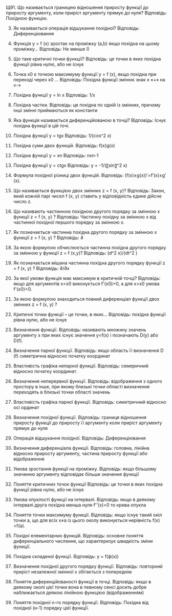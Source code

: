 Щ91. Що називається границею відношення приросту функції до приросту аргументу, коли приріст аргументу прямує до нуля?
Відповідь: Похідною функцію.

3. Як називається операція відшукання похідної?
Відповідь: Диференціювання

5. Функція y = f (x) зростає на проміжку (a,b) якщо похідна на цьому проміжку…
Відповідь: Не менше 0


6. Що таке критичні точки функції?
Відповідь: це точки в яких похідна функції рівна нулю, або не існує
8. Точка x0 є точкою максимуму функції y = f (x), якщо похідна при переході через x0 …
Відповідь: Похідна функції змінює знак х «+» на «-»

9. Похідна функції y = ln x
Відповідь: 1/x

10. Похідна частки.
Відповідь: це похідна по одній із змінних, причому інші змінні приймаються як константи

13. Яка функція називається диференційованою в точці?
Відповідь: Існує похідна функції в цій точі.

15. Похідна функції y = tgx
Відповідь: 1/(cos^2 x)

16. Похідна суми двох функцій.
Відповідь: f(x)g(x)

19. Похідна функції y = xn
Відповідь: nxn-1

20. Похідна функції y = ctgx
Відповідь: y = -1/(〖sin〗^2 x)

22. Формула похідної різниці двох функцій.
Відповідь: (f(x)±g(x))′=f′(x)±g′(x).

23. Що називається функцією двох змінних z = f (x, y)?
Відповідь: Закон, який кожній парі чисел f (x, y) ставить у відповідність єдине дійсне число z.

24. Що називають частинною похідною другого порядку за змінною х функції z = f (x, y) ?
Відповідь: Частинну похідну за змінною х від частинної похідної першого порядку за змінною х.

25. Як позначається частинна похідна другого порядку за змінною х функції z = f (x, y) ?
Відповідь: ∂

26. За якою формулою обчислюється частинна похідна другого порядку за змінною у функції z = f (x,y)?
Відповідь: (d^2 x)/(dt^2 )

31. Як позначається мішана частинна похідна другого порядку функції z = f (x, y) ? 
Відповідь: ∂/∂x

32. За якої умови функція має максимум в критичній точці?
Відповідь: якщо для аргументів x<x0 виконується f'(x0)>0, а для x>x0 умова f'(x0)<0.

33. За якою формулою знаходиться повний диференціал функції двох змінних z = f (x, y) ?

34. Критичні точки функції – це точки, в яких…
Відповідь: похідна функції рівна нулю, або не існує

38. Визначення функції.
Відповідь: називають множину значень аргументу x при яких існує значення y=f(x) і позначають D(y) або D(f).

39. Визначення парної функції.
Відповідь: якщо область її визначення D (f) симетрична відносно початку координат

40. Властивість графіка непарної функції.
Відповідь: семеричний відносно початку координат.

41. Визначення неперервної функції.
Відповідь: відображення з одного простору в інше, при якому близькі точки області визначення переходять в близькі точки області значень

42. Властивість графіка парної функції.
Відповідь: симетричний відносно осі ординат

43. Визначення похідної функції.
Відповідь: границя відношення приросту функції до приросту її аргументу коли приріст аргументу прямує до нуля

44. Операція відшукання похідної.
Відповідь: Диференціювання

45. Визначення диференціала функції.
Відповідь: головна, лінійна відносно приросту аргументу, частина приросту функції або відображення

46. Умова зростання функції на проміжку.
Відповідь: якщо більшому значенню аргументу відповідає більше значення функції

47. Поняття критичних точок функції
Відповідь: це точки в яких похідна функції рівна нулю, або не існує

48. Умова опуклості функції на інтервалі.
Відповідь: якщо в деякому інтервалі друга похідна менша нуля f''(x)<0 то крива опукла

49. Поняття точки максимуму функції.
Відповідь: якщо існує такий окіл точки а, що для всіх х≠а із цього околу виконується нерівність f(x)<f(a).

50. Похідні елементарних функцій.
Відповідь: основне поняття диференціального числення, що характеризує швидкість зміни функції.

52. Похідна складеної функції.
Відповідь: y = f(ϕ(x))

53. Визначення похідної другого порядку функції.
Відповідь: повторний приріст незалежної змінної x збігається з попереднім

54. Поняття диференційованості функції в точці.
Відповідь: якщо в деякому околі цієї точки вона в певному сенсі досить добре наближається деякою лінійною функцією (відображенням)

55. Поняття похідної n-го порядку функції.
Відповідь: Похідна від похідної (н-1) порядку цієї функції.
